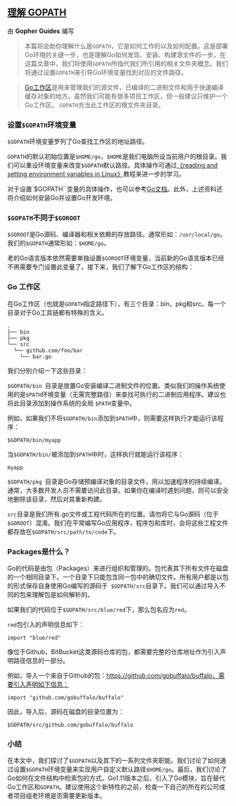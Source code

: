 ## [理解 GOPATH](https://www.digitalocean.com/community/tutorials/understanding-the-gopath)

由 **Gopher Guides** 编写


>本篇将会助你理解什么是`GOPATH`，它是如何工作的以及如何配置。这是部署Go环境的关键一步，也是理解Go如何发现、安装、构建源文件的一步。在这篇文章中，我们将使用`GOPATH`所指代我们所引用的相关文件夹概念。我们将通过设置`GOPATH`来引导Go环境变量找到对应的文件路径。

>[Go工作区](https://golang.org/doc/code.html#Workspaces)是用来管理我们的源文件，已编译的二进制文件和用于快速编译缓存对象的地方。虽然我们可能有很多项目工作区，但一般建议只维护一个Go工作区。 `GOPATH`充当此工作区的根文件夹目录。

### 设置`$GOPATH`环境变量

`$GOPATH`环境变量罗列了Go查找工作区的地址路径。

`GOPATH`的默认初始位置是`$HOME/go`，`$HOME`是我们电脑所设当前用户的根目录。我们可以重设环境变量来改变`$GOPATH`默认路径。具体操作可通过[《reading and setting environment variables in Linux》](https://www.digitalocean.com/community/tutorials/how-to-read-and-set-environmental-and-shell-variables-on-a-linux-vps)教程来进一步的学习。

对于设置`$GOPATH``变量的具体操作，也可以参考[Go文档](https://golang.org/doc/code.html#Workspaces)。此外，上述资料还将介绍如何安装Go并设置Go开发环境。


### `$GOPATH`不同于`$GOROOT`

`$GOROOT`是Go源码、编译器和相关依赖的存放路径。通常形如：`/usr/local/go`。我们的`$GOPATH`通常形如：`$HOME/go`。

老的Go语言版本依然需要单独设置`$GOROOT`环境变量，当前新的Go语言版本已经不再需要专门设置此变量了。接下来，我们了解下Go工作区的结构：

### Go 工作区

在Go工作区（也就是`GOPATH`指定路径下），有三个目录：bin，pkg和src。每一个目录对于Go工具链都有特殊的含义。

```
.
├── bin
├── pkg
└── src
  └── github.com/foo/bar
    └── bar.go

```

我们分别介绍一下这些目录：

`$GOPATH/bin `目录是放置Go安装编译二进制文件的位置。类似我们的操作系统使用的是`$PATH`环境变量（无需完整路径）来查找可执行的二进制应用程序。建议也将此目录添加到操作系统的全局
`$PATH`变量中。

例如，如果我们不将`$GOPATH/bin`添加到`$PATH`中，则需要这样执行才能运行该程序：

```shell
$GOPATH/bin/myapp
```

当`$GOPATH/bin/`被添加到`$PATH`中时，这样执行就能运行该程序：

```shell
myapp
```

`$GOPATH/pkg `目录是Go存储预编译对象的目录文件，用以加速程序的持续编译。通常，大多数开发人员不需要访问此目录。如果你在编译时遇到问题，则可以安全地删除该目录，然后对其重新构建。

`src`目录是我们所有.go文件或工程代码所在的位置。请勿将它与Go源码（位于`$GOROOT`）混淆。我们在平常编写Go应用程序，程序包和库时，会将这些工程文件都存放在`$GOPATH/src/path/to/code`下。


### Packages是什么？

Go的代码是由包（Packages）来进行组织和管理的。包代表其下所有文件在磁盘的一个相同目录下。一个目录下只能包含同一包中的确切文件。所有用户都是以包的形式保存自身使用Go编写的源码于` $GOPATH/src`目录下。我们可以通过导入不同的包来理解包是如何解析的。

如果我们的代码位于`$GOPATH/src/blue/red`下，那么包名应为`red`。

`red`包引入的声明信息如下：

```
import "blue/red"
```

像位于Github，BitBucket这类源码仓库的包，都需要完整的仓库地址作为引入声明路径信息的一部分。

例如，导入一个来自于Github的包：https://github.com/gobuffalo/buffalo，需要引入声明如下信息：

```
import "github.com/gobuffalo/buffalo"
```

因此，导入后，源码在磁盘的目录位置为：

```
$GOPATH/src/github.com/gobuffalo/buffalo
```
### 小结

在本文中，我们探讨了`$GOPATH`以及其下的一系列文件夹职能。我们讨论了如何通过设置`$GOPATH`环境变量来实现用户自定义默认路径`$HOME/go`。最后，我们讨论了Go如何在文件结构中检索包的方式。Go1.11版本之后，引入了Go模块，旨在替代Go工作区和`GOPATH`。建议使用这个新特性的之前，检查一下自己的所在的公司或者项目组老环境是否需要更新版本。



